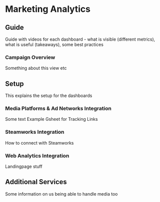 # Marketing Analytics

## Guide

Guide with videos for each dashboard - what is visible (different metrics), what is useful (takeaways), some best practices

### Campaign Overview

Something about this view etc

## Setup

This explains the setup for the dashboards

### Media Platforms & Ad Networks Integration

Some text
Example Gsheet for Tracking Links

### Steamworks Integration

How to connect with Steamworks

### Web Analytics Integration

Landingpage stuff

## Additional Services

Some information on us being able to handle media too
